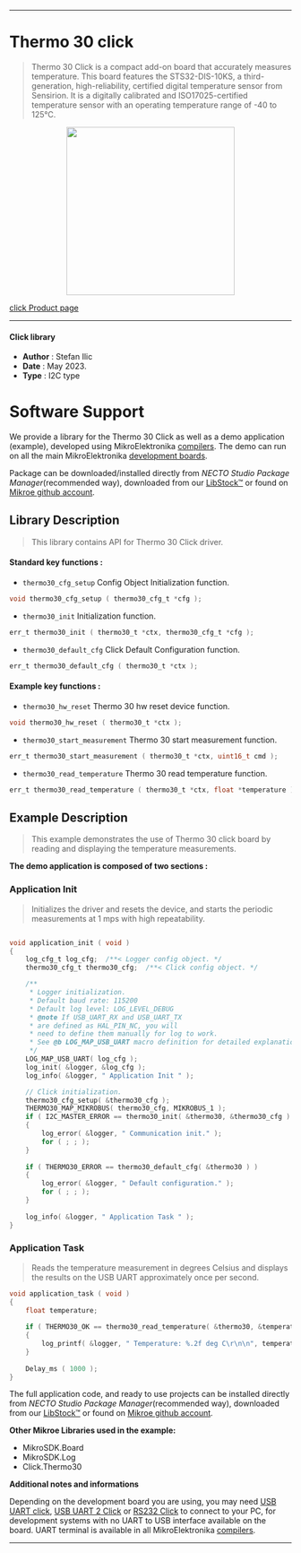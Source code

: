 
---
# Thermo 30 click

> Thermo 30 Click is a compact add-on board that accurately measures temperature. This board features the STS32-DIS-10KS, a third-generation, high-reliability, certified digital temperature sensor from Sensirion. It is a digitally calibrated and ISO17025-certified temperature sensor with an operating temperature range of -40 to 125°C. 

<p align="center">
  <img src="https://download.mikroe.com/images/click_for_ide/thermo30_click.png" height=300px>
</p>

[click Product page](https://www.mikroe.com/thermo-30-click)

---


#### Click library

- **Author**        : Stefan Ilic
- **Date**          : May 2023.
- **Type**          : I2C type


# Software Support

We provide a library for the Thermo 30 Click
as well as a demo application (example), developed using MikroElektronika
[compilers](https://www.mikroe.com/necto-studio).
The demo can run on all the main MikroElektronika [development boards](https://www.mikroe.com/development-boards).

Package can be downloaded/installed directly from *NECTO Studio Package Manager*(recommended way), downloaded from our [LibStock&trade;](https://libstock.mikroe.com) or found on [Mikroe github account](https://github.com/MikroElektronika/mikrosdk_click_v2/tree/master/clicks).

## Library Description

> This library contains API for Thermo 30 Click driver.

#### Standard key functions :

- `thermo30_cfg_setup` Config Object Initialization function.
```c
void thermo30_cfg_setup ( thermo30_cfg_t *cfg );
```

- `thermo30_init` Initialization function.
```c
err_t thermo30_init ( thermo30_t *ctx, thermo30_cfg_t *cfg );
```

- `thermo30_default_cfg` Click Default Configuration function.
```c
err_t thermo30_default_cfg ( thermo30_t *ctx );
```

#### Example key functions :

- `thermo30_hw_reset` Thermo 30 hw reset device function.
```c
void thermo30_hw_reset ( thermo30_t *ctx );
```

- `thermo30_start_measurement` Thermo 30 start measurement function.
```c
err_t thermo30_start_measurement ( thermo30_t *ctx, uint16_t cmd );
```

- `thermo30_read_temperature` Thermo 30 read temperature function.
```c
err_t thermo30_read_temperature ( thermo30_t *ctx, float *temperature );
```

## Example Description

> This example demonstrates the use of Thermo 30 click board by reading and displaying
  the temperature measurements.

**The demo application is composed of two sections :**

### Application Init

> Initializes the driver and resets the device, and
  starts the periodic measurements at 1 mps with high repeatability.

```c

void application_init ( void ) 
{
    log_cfg_t log_cfg;  /**< Logger config object. */
    thermo30_cfg_t thermo30_cfg;  /**< Click config object. */

    /** 
     * Logger initialization.
     * Default baud rate: 115200
     * Default log level: LOG_LEVEL_DEBUG
     * @note If USB_UART_RX and USB_UART_TX 
     * are defined as HAL_PIN_NC, you will 
     * need to define them manually for log to work. 
     * See @b LOG_MAP_USB_UART macro definition for detailed explanation.
     */
    LOG_MAP_USB_UART( log_cfg );
    log_init( &logger, &log_cfg );
    log_info( &logger, " Application Init " );

    // Click initialization.
    thermo30_cfg_setup( &thermo30_cfg );
    THERMO30_MAP_MIKROBUS( thermo30_cfg, MIKROBUS_1 );
    if ( I2C_MASTER_ERROR == thermo30_init( &thermo30, &thermo30_cfg ) ) 
    {
        log_error( &logger, " Communication init." );
        for ( ; ; );
    }
   
    if ( THERMO30_ERROR == thermo30_default_cfg( &thermo30 ) )
    {
        log_error( &logger, " Default configuration." );
        for ( ; ; );
    }
    
    log_info( &logger, " Application Task " );
}

```

### Application Task

> Reads the temperature measurement in degrees Celsius and displays the results on the USB UART
  approximately once per second.

```c
void application_task ( void ) 
{
    float temperature;
    
    if ( THERMO30_OK == thermo30_read_temperature( &thermo30, &temperature ) )
    {
        log_printf( &logger, " Temperature: %.2f deg C\r\n\n", temperature );
    }
    
    Delay_ms ( 1000 );
}

```

The full application code, and ready to use projects can be installed directly from *NECTO Studio Package Manager*(recommended way), downloaded from our [LibStock&trade;](https://libstock.mikroe.com) or found on [Mikroe github account](https://github.com/MikroElektronika/mikrosdk_click_v2/tree/master/clicks).

**Other Mikroe Libraries used in the example:**

- MikroSDK.Board
- MikroSDK.Log
- Click.Thermo30

**Additional notes and informations**

Depending on the development board you are using, you may need
[USB UART click](https://www.mikroe.com/usb-uart-click),
[USB UART 2 Click](https://www.mikroe.com/usb-uart-2-click) or
[RS232 Click](https://www.mikroe.com/rs232-click) to connect to your PC, for
development systems with no UART to USB interface available on the board. UART
terminal is available in all MikroElektronika
[compilers](https://shop.mikroe.com/compilers).

---
